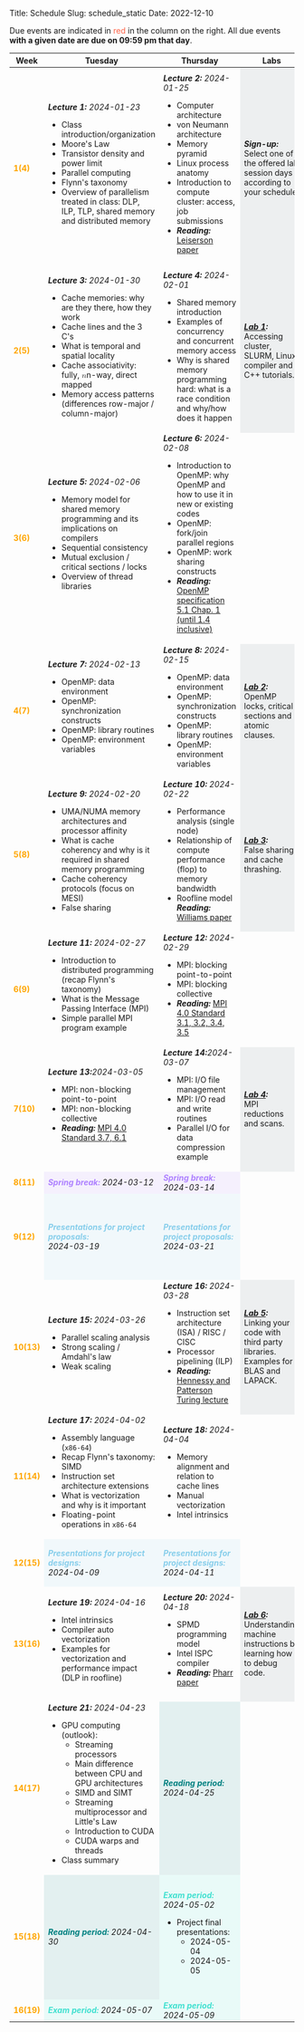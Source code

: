 Title: Schedule
Slug: schedule_static
Date: 2022-12-10

<!-- 0. Fix column widths to
<colgroup>
<col style="width:8%">
<col style="width:30%">
<col style="width:30%">
<col style="width:12%">
<col style="width:20%">
</colgroup>
-->
<!-- 1. remove page spanning <section> tags and corresponding tables. Make one
        continuous table -->
<!-- 2. set all font-size=100% -->
<!-- Use this command: :%s/font-size:[0-9]\+%/font-size:100%/g -->

Due events are indicated in <span style="color:tomato">red</span> in the column on the right. All due events **with a given date are due on 09:59 pm that day**.

<!-- Syllabus page 1 -->
<table style="width:100%;font-size:100%">
<!-- Table config -->

<colgroup>
<col style="width:8%">
<col style="width:30%">
<col style="width:30%">
<col style="width:12%">
<col style="width:20%">
</colgroup>

<thead>
<tr>
<th>Week</th>
<th>Tuesday</th>
<th>Thursday</th>
<th>Labs</th>
<th>Events</th>
</tr>
</thead>

<tbody>
<tr style="font-size:100%">
    <td>
        <strong style="color:orange">1(4)</strong></td>
        <td><strong><em>Lecture 1:</em></strong> <em>2024-01-23</em>
        <br>
        <ul style="font-size:100%">
            <li>Class introduction/organization</li>
            <li>Moore's Law</li>
            <li>Transistor density and power limit</li>
            <li>Parallel computing</li>
            <li>Flynn's taxonomy</li>
            <li>Overview of parallelism treated in class: DLP, ILP, TLP, shared memory and distributed memory</li>
        </ul>
    </td>
    <td>
        <strong><em>Lecture 2:</em></strong> <em>2024-01-25</em>
        <br>
        <ul style="font-size:100%">
            <li>Computer architecture</li>
            <li>von Neumann architecture</li>
            <li>Memory pyramid</li>
            <li>Linux process anatomy</li>
            <li>Introduction to compute cluster: access, job submissions</li>
            <li>
                <strong><em>Reading:</em></strong> <a href="https://canvas.harvard.edu/files/19265061/download?download_frd=1" target="_blank">Leiserson paper</a>
            </li>
        </ul>
    </td>
    <td style="background-color: rgba(101, 123, 131, 0.1);">
        <strong><em>Sign-up:</em></strong>
        <p style="margin-top:0;margin-bottom:0;font-size:100%"> Select one of the offered lab session days according to your schedule</p>
    </td>
    <td style="background-color: rgba(154, 205, 50, 0.1);">
        <strong><em>Note:</em></strong>
        <p style="margin-top:0;margin-bottom:0;font-size:100%">
            The "<strong><em>Reading</em></strong>" assignments are relevant for the lecture and due <strong><em>on the day of the lecture!</em></strong>
        </p>
        <ol style="font-size:100%">
            <li>
                <span style="color:tomato">
                    Complete the  <a href="https://canvas.harvard.edu/courses/128330/assignments/796230" target="_blank">CS 205: C++ Survey</a>
                    <br>(2024-01-23)
                </span>
            </li>
            <li>
                <span style="color:tomato">
                    Lab section preferences submitted on <a href="https://docs.google.com/spreadsheets/d/1w9WryKCfZ--RGjEujGyqUGi36t-x5X79A_v0mTyAI64/edit?usp=sharing" target="_blank">this spreadsheet</a>
                    <br>(2024-01-26)
                </span>
            </li>
        </ol>
    </td>
</tr>

<tr style="font-size:100%">
    <td><strong style="color:orange">2(5)</strong></td>
    <td>
        <strong><em>Lecture 3:</em></strong> <em>2024-01-30</em>
        <br>
        <ul style="font-size:100%">
            <li>Cache memories: why are they there, how they work</li>
            <li>Cache lines and the 3 C's</li>
            <li>What is temporal and spatial locality</li>
            <li>Cache associativity: fully, <span class="katex"><span class="katex-mathml"><math xmlns="http://www.w3.org/1998/Math/MathML"><semantics><mrow><mi>n</mi></mrow><annotation encoding="application/x-tex">n</annotation></semantics></math></span><span aria-hidden="true" class="katex-html"><span class="base"><span class="strut" style="height:0.43056em;vertical-align:0em;"></span><span class="mord mathdefault">n</span></span></span></span>-way, direct mapped</li>
            <li>Memory access patterns (differences row-major / column-major)</li>
        </ul>
    </td>
    <td>
        <strong><em>Lecture 4:</em></strong> <em>2024-02-01</em>
        <br>
        <ul style="font-size:100%">
            <li>Shared memory introduction</li>
            <li>Examples of concurrency and concurrent memory access</li>
            <li>Why is shared memory programming hard: what is a race condition and why/how does it happen</li>
        </ul>
    </td>
    <td style="background-color: rgba(101, 123, 131, 0.1);">
        <strong><em><a href="https://code.harvard.edu/CS205/main/raw/main/lab/lab1/lab1.pdf" target="_blank">Lab 1</a>:</em></strong>
        <p style="margin-top:0;margin-bottom:0;font-size:100%">Accessing cluster, SLURM, Linux, compiler and C++ tutorials.</p>
    </td>
    <td style="background-color: rgba(154, 205, 50, 0.1);">
        <br>
        <ol style="font-size:100%">
        <li>
            <span style="color:tomato">Quiz 1<br>(2024-02-02)</span>
        </li>
        <li>
            <span style="color:yellowgreen">HW1 release<br>(2024-01-30)</span>
        </li>
        </ol>
    </td>
</tr>

<tr style="font-size:100%">
    <td>
        <strong style="color:orange">3(6)</strong>
    </td>
    <td>
        <strong><em>Lecture 5:</em></strong> <em>2024-02-06</em>
        <br>
        <ul style="font-size:100%">
            <li>Memory model for shared memory programming and its implications on compilers</li>
            <li>Sequential consistency</li>
            <li>Mutual exclusion / critical sections / locks</li>
            <li>Overview of thread libraries</li>
        </ul>
    </td>
    <td>
        <strong><em>Lecture 6:</em></strong> <em>2024-02-08</em>
        <br>
        <ul style="font-size:100%">
            <li>Introduction to OpenMP: why OpenMP and how to use it in new or existing codes</li>
            <li>OpenMP: fork/join parallel regions</li>
            <li>OpenMP: work sharing constructs</li>
            <li><strong><em>Reading:</em></strong> <a href="https://code.harvard.edu/CS205/main/raw/main/reading/02_OpenMP_spec_v51.pdf" target="_blank">OpenMP specification 5.1 Chap. 1 (until 1.4 inclusive)</a> </li>
        </ul>
    </td>
    <td></td>
    <td style="background-color: rgba(154, 205, 50, 0.1);">
        <br>
        <ol style="font-size:100%">
        <li>
            <span style="color:tomato"> <a href="https://www.gradescope.com/courses/711577/assignments/3988469" target="_blank">Lab 1 due </a> <br>(2024-02-09)</span>
        </li>
        <li>
            <span style="color:tomato"> <a href="./project.html#M1" taget="_blank"> Project team formation due</a> <br>(2024-02-06)</span>
        </li>
        </ol>
    </td>
</tr>

<tr style="font-size:100%">
    <td>
        <strong style="color:orange">4(7)</strong>
    </td>
    <td>
        <strong><em>Lecture 7:</em></strong> <em>2024-02-13</em>
        <br>
        <ul style="font-size:100%">
            <li>OpenMP: data environment</li>
            <li>OpenMP: synchronization constructs</li>
            <li>OpenMP: library routines</li>
            <li>OpenMP: environment variables</li>
        </ul>
    </td>
    <td>
        <strong><em>Lecture 8:</em></strong> <em>2024-02-15</em>
        <br>
        <ul style="font-size:100%">
            <li>OpenMP: data environment</li>
            <li>OpenMP: synchronization constructs</li>
            <li>OpenMP: library routines</li>
            <li>OpenMP: environment variables</li>
        </ul>
    </td>
    <td style="background-color: rgba(101, 123, 131, 0.1);">
        <strong><em><a href="https://code.harvard.edu/CS205/main/raw/main/lab/lab2/lab2.pdf" target="_blank" >Lab 2</a>:</em></strong>
        <p style="margin-top:0;margin-bottom:0;font-size:100%"> OpenMP locks, critical sections and atomic clauses. </p>
    </td>
    <td style="background-color: rgba(154, 205, 50, 0.1);">
        <br>
        <ol style="font-size:100%">
            <li><span style="color:tomato"><a href="https://www.gradescope.com/courses/711577/assignments/3988467" target="_blank" > HW1 due </a> <br>(2024-02-13)</span></li>
            <li><span style="color:yellowgreen">HW2 release<br>(2024-02-13)</span></li>
            <li>
            <span style="color:tomato">
                <a href="https://canvas.harvard.edu/courses/128330/quizzes/356207" target="_blank" >Quiz 2<br>(2024-02-16)
            </span>
            </li>
        </ol>
    </td>
</tr>

<tr style="font-size:100%">
    <td>
    <strong style="color:orange">5(8)</strong>
    </td>
    <td><strong><em>Lecture 9:</em></strong> <em>2024-02-20</em>
        <br>
        <ul style="font-size:100%">
            <li>UMA/NUMA memory architectures and processor affinity</li>
            <li>What is cache coherency and why is it required in shared memory programming</li>
            <li>Cache coherency protocols (focus on MESI)</li>
            <li>False sharing</li>
        </ul>
    </td>
    <td>
        <strong><em>Lecture 10:</em></strong> <em>2024-02-22</em>
        <ul style="font-size:100%">
            <li>Performance analysis (single node)</li>
            <li>Relationship of compute performance (flop) to memory bandwidth</li>
            <li>Roofline model</li>
            <strong><em>Reading:</em></strong> <a href="https://code.harvard.edu/CS205/main/raw/main/reading/03_williams2009a.pdf" target="_blank">Williams paper</a>
        </ul>
    </td>
    <td style="background-color: rgba(101, 123, 131, 0.1);">
        <strong><em><a href="https://code.harvard.edu/CS205/main/raw/main/lab/lab3/lab3.pdf" target="_blank">Lab 3</a>:</em></strong>
        <p style="margin-top:0;margin-bottom:0;font-size:100%"> False sharing and cache thrashing. </p>
    </td>
    <td style="background-color: rgba(154, 205, 50, 0.1);">
        <br>
        <ol style="font-size:100%">
            <li><span style="color:tomato"> <a href="https://www.gradescope.com/courses/711577/assignments/3988473" target="_blank" >Lab 2 due </a><br>(2024-02-23)</span></li>
            <li><span style="color:tomato">Project high-level description due<br>(2024-02-20)</span>
            </li>
        </ol>
    </td>
</tr>

<tr style="font-size:100%">
    <td>
        <strong style="color:orange">6(9)</strong>
    </td>
    <td>
        <strong><em>Lecture 11:</em></strong> <em>2024-02-27</em>
        <br>
        <ul style="font-size:100%">
            <li>Introduction to distributed programming (recap Flynn's taxonomy)</li>
            <li>What is the Message Passing Interface (MPI)</li>
            <li>Simple parallel MPI program example</li>
        </ul>
    </td>
    <td>
        <strong><em>Lecture 12:</em></strong> <em>2024-02-29</em>
        <br>
        <ul style="font-size:100%">
            <li>MPI: blocking point-to-point</li>
            <li>MPI: blocking collective</li>
            <li>
                <strong><em>Reading:</em></strong> <a href="https://code.harvard.edu/CS205/main/raw/main/manuals/mpi40-report.pdf" target="_blank"> MPI 4.0 Standard 3.1, 3.2, 3.4, 3.5</a>
            </li>
        </ul>
    </td>
    <td></td>
    <td style="background-color: rgba(154, 205, 50, 0.1);">
        <ol style="font-size:100%">
            <li><span style="color:tomato"> <a href="https://www.gradescope.com/courses/711577/assignments/3988474" target="_blank">Lab 3 due</a><br>(2024-03-01)</span></li>
        </ol>
    </td>
</tr>

<tr style="font-size:100%">
    <td>
        <strong style="color:orange">7(10)</strong>
    </td>
    <td>
        <strong><em>Lecture 13:</em></strong><em>2024-03-05</em>
        <br>
        <ul style="font-size:100%">
            <li>MPI: non-blocking point-to-point</li>
            <li>MPI: non-blocking collective</li>
            <li><strong><em>Reading:</em></strong> <a href="https://code.harvard.edu/CS205/main/raw/main/manuals/mpi40-report.pdf" target="_blank">MPI 4.0 Standard 3.7, 6.1</a></li>
        </ul>
    </td>
    <td>
        <strong><em>Lecture 14:</em></strong><em>2024-03-07</em>
        <br>
        <ul style="font-size:100%">
            <li>MPI: I/O file management</li>
            <li>MPI: I/O read and write routines</li>
            <li>Parallel I/O for data compression example</li>
        </ul>
    </td>
    <td style="background-color: rgba(101, 123, 131, 0.1);">
        <strong><em><a href="https://code.harvard.edu/CS205/main/raw/main/lab/lab4/lab4.pdf" target="_blank">Lab 4</a>:</em></strong>
        <p style="margin-top:0;margin-bottom:0;font-size:100%"> MPI reductions and scans. </p>
    </td>
    <td style="background-color: rgba(154, 205, 50, 0.1);">
        <br>
        <ol style="font-size:100%">
            <li><span style="color:tomato"><a href="https://www.gradescope.com/courses/711577/assignments/3988468" target="_blank">HW2 due</a><br>(2024-03-05)</span></li>
            <li> <span style="color:yellowgreen">HW3 release<br>(2024-03-05)</span></li>
            <li><span style="color:tomato">Quiz 3<br>(2024-03-08)</span></li>
        </ol>
    </td>
</tr>

<tr style="font-size:100%">
    <td>
        <strong style="color:orange">8(11)</strong>
    </td>
    <td style="background-color: rgba(174, 129, 255, 0.1);">
        <strong style="color:rgba(174, 129, 255,
        1)"><em>Spring break:</em></strong> <em>2024-03-12</em>
    </td>
    <td style="background-color: rgba(174, 129, 255, 0.1);">
        <strong style="color:rgba(174, 129, 255,
        1)"><em>Spring break:</em></strong> <em>2024-03-14</em>
    </td>
    <td></td>
    <td style="background-color: rgba(154, 205, 50, 0.1);"></td>
</tr>

<tr style="font-size:100%">
    <td>
        <strong style="color:orange">9(12)</strong>
        </td>
        <td style="background-color: rgba(135, 206, 235, 0.1);">
        <strong style="color:skyblue"><em>Presentations for project proposals:</em></strong>
        <br>
        <em>2024-03-19</em>
    </td>
    <td style="background-color: rgba(135, 206, 235, 0.1);">
        <strong style="color:skyblue"><em>Presentations for project proposals:</em></strong>
        <br>
        <em>2024-03-21</em>
    </td>
    <td></td>
    <td style="background-color: rgba(154, 205, 50, 0.1);">
        <br>
        <ol style="font-size:100%">
            <li>
                <span style="color:tomato"> <a href="https://www.gradescope.com/courses/711577/assignments/3988475" target="_blank">Lab 4 due</a>
                <br>(2024-03-15)</span></li>
            <li>
                <span style="color:tomato">Project proposals due </span>
            </li>
        </ol>
    </td>
</tr>

<tr style="font-size:100%">
    <td>
        <strong style="color:orange">10(13)</strong>
    </td>
    <td>
        <strong><em>Lecture 15:</em></strong> <em>2024-03-26</em>
        <br>
        <ul style="font-size:100%">
            <li>Parallel scaling analysis</li>
            <li>Strong scaling / Amdahl's law</li>
            <li>Weak scaling</li>
        </ul>
    </td>
    <td>
        <strong><em>Lecture 16:</em></strong> <em>2024-03-28</em>
        <br>
        <ul style="font-size:100%">
            <li>Instruction set architecture (ISA) / RISC / CISC</li>
            <li>Processor pipelining (ILP)</li>
            <li>
                <strong><em>Reading:</em></strong> <a href="https://code.harvard.edu/CS205/main/raw/main/reading/04_hennessy2019a.pdf" target="_blank">Hennessy and Patterson Turing lecture</a>
            </li>
        </ul>
    </td>
    <td style="background-color: rgba(101, 123, 131, 0.1);">
        <strong><em><a href="https://code.harvard.edu/CS205/main/raw/main/lab/lab5/lab5.pdf" target="_blank">Lab 5</a>:</em></strong>
        <p style="margin-top:0;margin-bottom:0;font-size:100%">Linking your code with third party libraries.  Examples for BLAS and LAPACK.</p>
    </td>
    <td style="background-color: rgba(154, 205, 50, 0.1);">
        <br>
        <ol style="font-size:100%">
            <li><span style="color:tomato"><a href="https://www.gradescope.com/courses/711577/assignments/3988470" target="_blank">HW3 due</a><br>(2024-03-26)</span></li>
            <li><span style="color:yellowgreen">HW4 release<br>(2024-03-26)</span></li>
        </ol>
    </td>
</tr>

<tr style="font-size:100%">
    <td>
        <strong style="color:orange">11(14)</strong>
    </td>
    <td>
        <strong><em>Lecture 17:</em></strong> <em>2024-04-02</em>
        <br>
        <ul style="font-size:100%">
            <li>Assembly language (<code>x86-64</code>)</li>
            <li>Recap Flynn's taxonomy: SIMD</li>
            <li>Instruction set architecture extensions</li>
            <li>What is vectorization and why is it important </li>
            <li>Floating-point operations in <code>x86-64</code></li>
        </ul>
    </td>
    <td>
        <strong><em>Lecture 18:</em></strong> <em>2024-04-04</em>
        <br>
        <ul style="font-size:100%">
            <li>Memory alignment and relation to cache lines</li>
            <li>Manual vectorization</li>
            <li>Intel intrinsics</li>
        </ul>
    </td>
    <td></td>
    <td style="background-color: rgba(154, 205, 50, 0.1);">
        <br>
        <ol style="font-size:100%">
        <li><span style="color:tomato">
                <a href="https://www.gradescope.com/courses/711577/assignments/3988476" target="_blank">Lab 5 due</a>
                <br>(2024-04-05)</span>
        </li>
        </ol>
    </td>
</tr>

<tr style="font-size:100%">
    <td>
        <strong style="color:orange">12(15)</strong>
    </td>
    <td style="background-color: rgba(135, 206, 235, 0.1);">
        <strong style="color:skyblue"><em>Presentations for project designs:</em></strong>
        <br>
        <em>2024-04-09</em>
    </td>
    <td style="background-color: rgba(135, 206, 235, 0.1);">
        <strong style="color:skyblue"><em>Presentations for project designs:</em></strong>
        <br>
        <em>2024-04-11</em>
    </td>
    <td></td>
    <td style="background-color: rgba(154, 205, 50, 0.1);">
        <br>
        <ol style="font-size:100%">
            <li>
                <span style="color:tomato">Project designs due</span>
            </li>
        </ol>
    </td>
</tr>

<tr style="font-size:100%">
    <td>
        <strong style="color:orange">13(16)</strong>
    </td>
    <td>
        <strong><em>Lecture 19:</em></strong> <em>2024-04-16</em>
        <br>
        <ul style="font-size:100%">
            <li>Intel intrinsics</li>
            <li>Compiler auto vectorization</li>
            <li>Examples for vectorization and performance impact (DLP in roofline)</li>
        </ul>
    </td>
    <td>
        <strong><em>Lecture 20:</em></strong> <em>2024-04-18</em>
        <br>
        <ul style="font-size:100%">
            <li>SPMD programming model</li>
            <li>Intel ISPC compiler</li>
            <li><strong><em>Reading:</em></strong> <a href="https://code.harvard.edu/CS205/main/raw/main/reading/05_pharr2012a.pdf" target="_blank">Pharr paper</a></li>
        </ul>
    </td>
    <td style="background-color: rgba(101, 123, 131, 0.1);">
        <strong><em><a href="https://code.harvard.edu/CS205/main/raw/main/lab/lab6/lab6.pdf" target="_blank">Lab 6</a>:</em></strong>
        <p style="margin-top:0;margin-bottom:0;font-size:100%">Understanding machine instructions by learning how to debug code.</p>
    </td>
    <td style="background-color: rgba(154, 205, 50, 0.1);">
        <br>
        <ol style="font-size:100%">
            <li>
                <span style="color:tomato">
                    <a href="https://www.gradescope.com/courses/711577/assignments/3988471" target="_blank">HW4 due</a><br>(2024-04-16)
                </span>
            </li>
            <li><span style="color:yellowgreen">HW5 release<br>(2024-04-16)</span></li>
            <li><span style="color:tomato">Quiz 4<br>(2024-04-19)</span></li>
        </ol>
    </td>
</tr>

<tr style="font-size:100%">
    <td>
        <strong style="color:orange">14(17)</strong>
    </td>
        <td><strong><em>Lecture 21:</em></strong> <em>2024-04-23</em>
        <br>
        <ul style="font-size:100%">
        <li>GPU computing (outlook):
            <ul>
                <li>Streaming processors</li>
                <li>Main difference between CPU and GPU architectures</li>
                <li>SIMD and SIMT</li>
                <li>Streaming multiprocessor and Little's Law</li>
                <li>Introduction to CUDA</li>
                <li>CUDA warps and threads</li>
            </ul>
        </li>
        <li>Class summary</li>
        </ul>
    </td>
    <td style="background-color: rgba(0, 128, 128, 0.1);">
        <strong style="color:teal"><em>Reading period:</em></strong> <em>2024-04-25</em>
    </td>
    <td></td>
    <td style="background-color: rgba(154, 205, 50, 0.1);">
        <br>
        <ol style="font-size:100%">
            <li>
                <span style="color:tomato">
                    <a href="https://www.gradescope.com/courses/711577/assignments/4091975" target="_blank"> HW5 due</a><br>(2024-04-28)
                </span>
            </li>
            <li>
                <span style="color:tomato">
                    <a href="https://www.gradescope.com/courses/711577/assignments/3988477" target="_blank"> Lab 6 due</a>
                    <br>(2024-04-26)
                </span>
            </li>
        </ol>
    </td>
</tr>

<tr style="font-size:100%">
    <td>
        <strong style="color:orange">15(18)</strong>
    </td>
    <td style="background-color: rgba(0, 128, 128, 0.1);">
        <strong style="color:teal"><em>Reading period:</em></strong> <em>2024-04-30</em></td>
    <td style="background-color: rgba(64, 224, 208, 0.1);">
        <strong style="color:turquoise"><em>Exam period:</em></strong> <em>2024-05-02</em>
        <br>
        <ul style="font-size:100%">
            <li>Project final presentations:
            <ul>
                <li>2024-05-04</li>
                <li>2024-05-05</li>
            </ul>
            </li>
        </ul>
    </td>
    <td></td>
    <td style="background-color: rgba(154, 205, 50, 0.1);">
        <br>
        <ol style="font-size:100%">
        <li>
            <span style="color:tomato">Project deliverables due
                <br>(2024-05-02 8:00 AM)
            </span>
        </li>
        <li>
            <span style="color:tomato">Project final presentations due
            <br>(2024-05-02/03)</span>
        </li>
        </ol>
    </td>
</tr>

<tr style="font-size:100%">
    <td>
        <strong style="color:orange">16(19)</strong>
    </td>
    <td style="background-color: rgba(64, 224, 208, 0.1);">
        <strong style="color:turquoise"><em>Exam period:</em></strong> <em>2024-05-07</em>
    </td>
    <td style="background-color: rgba(64, 224, 208, 0.1);">
        <strong style="color:turquoise"><em>Exam period:</em></strong> <em>2024-05-09</em>
    </td>
    <td></td>
        <td style="background-color: rgba(154, 205, 50, 0.1);"></td>
</tr>

</table>
